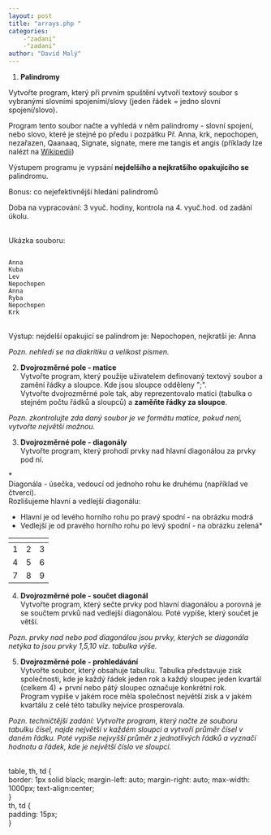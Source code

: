 ```yaml
---
layout: post
title: "arrays.php "
categories:
    -"zadani"
    -"zadani"
author: "David Malý"
--- 
```



1. **Palindromy**
Vytvořte program, který při prvním spuštění vytvoří textový soubor s vybranými slovními spojeními/slovy (jeden řádek = jedno slovní spojení/slovo).
Program tento soubor načte a vyhledá v něm palindromy - slovní spojení, nebo slovo, které je stejné po předu i pozpátku Př. Anna, krk, nepochopen, nezařazen, Qaanaaq, Signate, signate, mere me tangis et angis (příklady lze nalézt na [Wikipedii](https://cs.wikipedia.org/wiki/Palindrom))
Výstupem programu je vypsání **nejdelšího a nejkratšího opakujícího se** palindromu.
Bonus: co nejefektivnější hledání palindromů

Doba na vypracování: 3 vyuč. hodiny, kontrola na 4. vyuč.hod. od zadání úkolu.
<br>Ukázka souboru:<br>
```

Anna
Kuba
Lev
Nepochopen
Anna
Ryba
Nepochopen
Krk

```
<br>Výstup: nejdelší opakující se palindrom je:	Nepochopen, nejkratší je: Anna

*Pozn. nehledí se na diakritiku a velikost písmen.*


2. **Dvojrozměrné pole - matice**
<br>Vytvořte program, který použije uživatelem definovaný textový soubor a zamění řádky a sloupce. Kde jsou sloupce odděleny ";".
<br>Vytvořte dvojrozměrné pole tak, aby reprezentovalo matici (tabulka o stejném počtu řádků a sloupců) a **zaměňte řádky za sloupce**.

*Pozn. zkontrolujte zda daný soubor je ve formátu matice, pokud není, vytvořte největší možnou.*

3. **Dvojrozměrné pole - diagonály**
<br>Vytvořte program, který prohodí prvky nad hlavní diagonálou za prvky pod ní. 

*<br>Diagonála - úsečka, vedoucí od jednoho rohu ke druhému (například ve čtverci).
<br>Rozlišujeme hlavní a vedlejší diagonálu:<br>
  - Hlavní je od levého horního rohu po pravý spodní - na obrázku modrá
  - Vedlejší je od pravého horního rohu po levý spodní - na obrázku zelená*



| <!----> | <!----> | <!----> |
| --- | --- | --- |
|  1 |  2 |  3 |
|  4 |  5 |  6 |
|  7 |  8 | 9 |


4. **Dvojrozměrné pole - součet diagonál**
<br>Vytvořte program, který sečte prvky pod hlavní diagonálou a porovná je se součtem prvků nad vedlejší diagonálou. Poté vypíše, který součet je větší. 

*Pozn. prvky nad nebo pod diagonálou jsou prvky, kterých se diagonála netýka to jsou prvky 1,5,10 viz. tabulka výše.*

5. **Dvojrozměrné pole - prohledávání**
<br>Vytvořte soubor, který obsahuje tabulku. Tabulka představuje zisk společnosti, kde je každý řádek jeden rok a každý sloupec jeden kvartál (celkem 4) + první nebo pátý sloupec označuje konkrétní rok.
<br>Program vypíše v jakém roce měla společnost největší zisk a v jakém kvartálu z celé této tabulky nejvíce prosperovala.

*Pozn. techničtější zadání: Vytvořte program, který načte ze souboru tabulku čísel, najde největší v každém sloupci a vytvoří průměr čísel v daném řádku. Poté vypíše nejvyšší průměr z jednotlivých řádků a vyznačí hodnotu a řádek, kde je největší číslo ve sloupci.*

<br>table, th, td {<br>    border: 1px solid black;margin-left: auto;margin-right: auto;max-width: 1000px;text-align:center;<br>}<br>th, td {<br>    padding: 15px;<br>}<br><br>